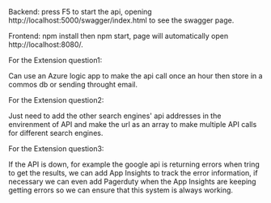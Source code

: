 
Backend:
press F5 to start the api, opening 
http://localhost:5000/swagger/index.html to see the swagger page.

Frontend:
npm install  then  npm start, page will automatically open http://localhost:8080/.

For the Extension question1:

Can use an Azure logic app to make the api call once an hour then store in a commos db or sending throught email.

For the Extension question2:

Just need to add the other search engines' api addresses in the envirenment of API and make the url as an array to make multiple API calls for different search engines.

For the Extension question3:

If the API is down, for example the google api is returning errors when tring to get the results, we can add App Insights to track the error information, if necessary we can even add Pagerduty when the App Insights are keeping getting errors so we can ensure that this system is always working.